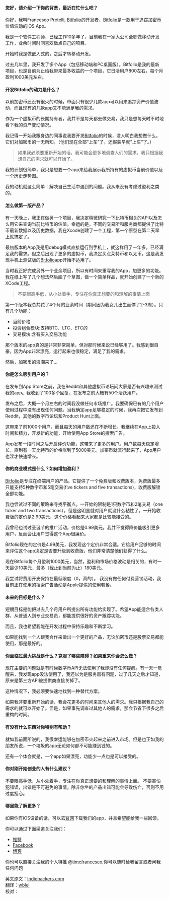 #### 您好，请介绍一下你的背景，最近在忙什么吧？
你好，我叫Francesco Pretelli, [Bitfolio](http://www.timelabs.io/bitfolio/)的开发者，[Bitfolio](http://www.timelabs.io/bitfolio/)是一款用于追踪加密币价值波动的iOS App。

我是一个软件工程师，已经工作10多年了，目前我在一家大公司全职做移动开发工作，业余时间时间喜欢做点自己的项目。

开始时我是做嵌入式的，之后才转移动开发。

过去几年里，我开发了多个App（包括移动端和PC桌面版）。Bitfolio是我的最新项目，也是目前为止给我带来最多收益的一个项目，它日活用户800左右，每个月盈利1000美元左右。

#### 开发Bitfolio的动力是什么？
以前加密币还没有很火的时候，市面只有很少几款app可以用来追踪资产价值波动，而且现有的几款app又不能满足我的需求。

作为一个虚拟币的长期持有者，我并不是每天都去做交易，我只是想每天时不时地看下我的资产变动情况。

我记得一开始我跟身边的同事说我要开发[Bitfolio](http://www.timelabs.io/bitfolio/)的时候，没人明白我想做什么。它们对加密币的一无所知。（他们现在全部“上车”了，还假装早就”上车“了。）

>如果我必须要重新开始的话，我可能会更多地调查人们的需求。我只根据我想自己的需求就可以开始了。
 
我的计划很简单，我只是想要一个app来给我展示我所持有的虚拟币当前价值以及一个历史走势图。

我的动机就这么简单：解决自己生活中遇到的问题。我从来没有考虑过盈利之类的。

#### 怎么做第一版产品？
有一天晚上，我正在做另一个项目，我决定稍微研究一下比特币相关的API以及怎么用它来查询当前比特币的估值。幸运的是，不同的交易所和服务商都提供了比特币最新数据以及历史数据，我在Xcode创建了一个工程，第一个原型在第二天早上就搞定了。

最初版本的App我是用debug模式直接运行到手机上，就这样用了一年多，已经满足我的需求。但之后出现了更多的虚拟币，我决定买点莱特币和以太币，这是我发现手机上测试版的[Bitfolio](http://www.timelabs.io/bitfolio/)app开始不适用了。

当时我正好完成另外一个业余项目，所以有时间来重写我的App，加更多的功能。我在纸上写了几个想法然后画了个草图，做一个简单样品，就开始创建了一个新的XCode工程。

> 不要眼高手低，从小处着手，专注在你真正想要的和理解的事情上面

第一个版本我总共花了4个月的业余时间（期间因为我女儿出生而停了2-3周）。只有几个功能：
 
 * 当前价格
 * 投资组合模块:支持BTC、LTC、ETC的
 * 交易模块:含有买入交易功能

那个版本的app真的是非常非常简单，但对那时候来说已经够用了。我感到很自豪，因为App非常漂亮，运行起来也很稳定，满足了我的需求。

然后，加密币的浪潮来了...
#### 你是怎么吸引用户的？
在发布到App Store之前，我在Reddit和其他虚拟币论坛问大家是否有兴趣来测试我的app。我收到了100多个回复，在发布之前大概有50个活跃用户。

发布之后，大概一个月左右的时间我没做任何市场推广。我要确保已有的几个用户使用过程中没有出现任何问题。当我确定app足够稳定的时候，我再次把它发布到Reddit，其他的数字币论坛和Product Hunt上面。

这带来了前1000个用户，而且每天的用户数还在不断增长。我继续在App上投入时间和精力，开发新的功能，开始使用App Store的搜索广告。

App发布一段时间之后开启评价功能，这带来了更多的用户。用户数每天稳定增长，直到有一天比特币的价格涨到了5000美元。加密币就流行起来了，App用户也淫才快速增长。
#### 你的商业模式是什么？如何增加盈利？
[Bitfolio](http://www.timelabs.io/bitfolio/)是专注在终端用户的产品。它提供了一个免费版和收费版本，免费版最多只能支持5种数字币和5笔交易(five tickers and five transactions)，收费版解锁全部功能。

我也尝试过不同的策略来寻找平衡点。一开始的限制是1只数字币和2笔交易（one ticker and two transactions），但是这明显就对用户就没什么粘性了。一开始收费版的定价是2.99美元，这个价格看起来大家都是比较能接受的。

我曾经也试过圣诞节的推广活动，价格是0.99美元。我并不觉得降价能吸引更多用户，反而会让用户觉得这个App很廉价。

Bitfolio现在的定价是4.99美元，我发现这个定价非常合适。它给用户足够的时间来评估这个app决定是否要升级到收费版，他们非常清楚他们获得了什么。

现在Bitfolio每个月盈利1000美元，当然，盈利和市场价格波动是相关的，有时一天最少10美元，最多（截止到当前为止）180美元。

我尝试将费用开支保持在最低限度（0，真的）。 我没有做任何付费营销活动，我目前正在使用的搜索广告活动是Apple提供的使用套餐。
#### 未来的目标是什么？
短期目标是能把过去几个月用户所提出所有功能给实现了。希望App能适合各类人群，从普通人到专业交易员，都能提供很好的资产跟踪功能。

而且，我也希望我能在开发过程中保持乐趣和不断学习。

如果能找到一个人跟我合作来做出一个更好的产品，无论加密币还是股票交易都能使用，那是最好的。

#### 你面临过最大挑战是什么？克服了哪些障碍？如果重来你会怎么做？
现在主要的问题就是有时候数字币API无法使用了我却没有任何提醒。有一天一觉醒来，我发现app没法使用了，我还以为是服务器有问题，过了几天之后才知道，原来是第三方API被提供商直接关掉了。

这种情况下，我必须要快速地找到一种替代方案。

如果我非要重新开始的话，我会花更多的时间来其他人的需求。我只根据我自己的需求的就可以开始了。但是，如果事先调查过其他人的需求，那会节省下很多之后重构的时间。

#### 有没有什么东西对你特别有帮助？
就如我前面所说的，我很幸运能够在加密币火起来之前进入市场。但是也正如我的朋友所说，一个垃圾的app无论如何都不可能赚到钱的。

还有一个体会就是，一个app如果漂亮，功能少一点也是可以接受的。

#### 你对刚开始创业的人有什么建议？
不要眼高手低，从小处着手，专注在你真正想要的和理解的事情上面。
不要害怕犯错误，出错是不可避免的事情。除非你坐的产品出错可能会导致伤亡，否则不用过度担心。

#### 哪里能了解更多？
如果你有iOS设备的话，可以去[官网](http://www.timelabs.io/bitfolio/)下载我们的app，并且希望能给我一些回馈。

你可以通过下面渠道关注我们：

* [推特](https://twitter.com/bitfolioapp)
* [Facebook](https://www.facebook.com/bitfolioapp)
* [博客](https://medium.com/bitfolioapp)

你也可以直接关注我的个人特推 [@timefrancesco](https://www.twitter.com/timefrancesco),你可以随时给我留言或者问我任何问题

英文原文：[Indiehackers.com](https://www.indiehackers.com/interview/fd8cc9deed)          
翻译：[wblei](https://github.com/super2b)              
校对：
